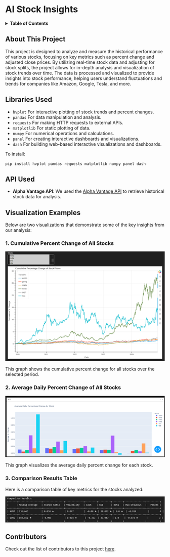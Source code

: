 # AI Stock Insights

<details>
  <summary><strong>Table of Contents</strong></summary>
  
  - [About This Project](#about-this-project)
  - [Libraries Used](#libraries-used)
  - [API Used](#api-used)
  - [Visualization Examples](#visualization-examples)
  - [Contributors](#contributors)

</details>


## About This Project

This project is designed to analyze and measure the historical performance of various stocks, focusing on key metrics such as percent change and adjusted close prices. By utilizing real-time stock data and adjusting for stock splits, the project allows for in-depth analysis and visualization of stock trends over time. The data is processed and visualized to provide insights into stock performance, helping users understand fluctuations and trends for companies like Amazon, Google, Tesla, and more.

## Libraries Used

- `hvplot` For interactive plotting of stock trends and percent changes.
- `pandas` For data manipulation and analysis.
- `requests` For making HTTP requests to external APIs.
- `matplotlib` For static plotting of data.
- `numpy` For numerical operations and calculations.
- `panel` For creating interactive dashboards and visualizations.
- `dash` For building web-based interactive visualizations and dashboards.


To install:

```
pip install hvplot pandas requests matplotlib numpy panel dash
```

## API Used

- **Alpha Vantage API**: We used the [Alpha Vantage API](https://www.alphavantage.co/documentation/) to retrieve historical stock data for analysis.


## Visualization Examples

Below are two visualizations that demonstrate some of the key insights from our analysis:

### 1. Cumulative Percent Change of All Stocks

![Cumulative Percent Change](assets/cumulative.png)

This graph shows the cumulative percent change for all stocks over the selected period.

### 2. Average Daily Percent Change of All Stocks

![Average Daily Percent Change](assets/daily.png)

This graph visualizes the average daily percent change for each stock.

### 3. Comparison Results Table

Here is a comparison table of key metrics for the stocks analyzed:

![Comparison Results Table](assets/compare.png)

## Contributors

Check out the list of contributors to this project [here](https://github.com/srourdanny/stock_analysis/graphs/contributors).

